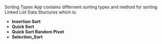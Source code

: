 Sorting Types App contains differnent sorting types and method for sorting Linked List Data Stuctures which is:

- **Insertion Sort**
- **Quick Sort**
- **Quick Sort Random Pivot**
- **Selection_Sort**
